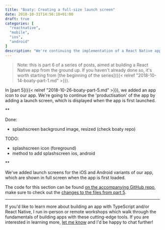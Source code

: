 ```yaml
---
title: "Boaty: Creating a full-size launch screen"
date: 2018-10-31T14:56:18+01:00
draft: true
categories: [
  "reactnative",
  "mobile",
  "ios",
  "android"
]
description: "We're continuing the implementation of a React Native app by adding a launch screen to the app, also known as a splash screen."
---
```


> Note: this is part 6 of a series of posts, aimed at building a React Native app from the ground up. If you haven't already done so, it's worth starting from [the beginning of the series]({{< relref "2018-10-14-boaty-part-1.md" >}}).

In [part 5]({{< relref "2018-10-26-boaty-part-5.md" >}}), we added an app icon to our app. We're going to continue the 'productisation' of the app by adding a launch screen, which is displayed when the app is first launched.

**

Done:

- splashscreen background image, resized (check boaty repo)

TODO:

- splashscreen icon (foreground)
- method to add splashscreen ios, android

**

We've added launch screens for the iOS and Android variants of our app, which are shown in full screen when the app is first loaded.

The code for this section can be found [on the accompanying GitHub repo](https://github.com/studiozeffa/boaty-app/tree/part-06), make sure to check out the [changes to the files from part 5](https://github.com/studiozeffa/boaty-app/compare/part-05...part-06).

---

If you'd like to learn more about building an app with TypeScript and/or React Native, I run in-person or remote workshops which walk through the fundamentals of building apps with these cutting-edge tools. If you are interested in learning more, [let me know](mailto:hello@tomspencer.dev) and I'd be happy to chat further!
